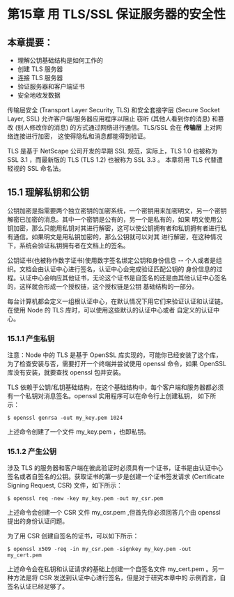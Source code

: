 # 第15章 用 TLS/SSL 保证服务器的安全性

## 本章提要：

* 理解公钥基础结构是如何工作的
* 创建 TLS 服务器
* 连接 TLS 服务器
* 验证服务器和客户端证书
* 安全地收发数据

传输层安全 (Transport Layer Security, TLS) 和安全套接字层 (Secure Socket Layer, SSL) 允许客户端/服务器应用程序以阻止
窃听 (其他人看到你的消息) 和篡改 (别人修改你的消息) 的方式通过网络进行通信。TLS/SSL 会在 **传输层** 上对网络连接进行加密，
这使得隐私和消息都能得到验证。

TLS 是基于  NetScape 公司开发的早期 SSL 规范，实际上，TLS 1.0 也被称为 SSL 3.1 ，而最新版的 TLS (TLS 1.2) 也被称为 SSL 3.3 。
本章将用 TLS 代替遭轻视的 SSL 命名法。

## 15.1 理解私钥和公钥

公钥加密是指需要两个独立密钥的加密系统，一个密钥用来加密明文，另一个密钥解密已加密的消息。其中一个密钥是公有的，另一个是私有的，如果
明文使用公钥加密，那么只能用私钥对其进行解密，这可以使公钥拥有者和私钥拥有者进行私有通信。如果明文是用私钥加密的，那么公钥就可以对其
进行解密，在这种情况下，系统会验证私钥拥有者在文档上的签名。

公钥证书\(也被称作数字证书\)使用数字签名绑定公钥和身份信息 -- 个人或者是组织。文档会由认证中心进行签名，认证中心会完成验证匹配公钥的
身份信息的过程。认证中心会响应其他证书，无论这个证书是自签名的还是由其他认证中心签名的，这样就会形成一个授权链，这个授权链是公钥
基础结构的一部分。

每台计算机都会定义一组根认证中心，在默认情况下用它们来验证认证和认证链。在使用 Node 的 TLS 库时，可以使用这些默认的认证中心或者
自定义的认证中心。

### 15.1.1 产生私钥

注意：Node 中的 TLS 是基于 OpenSSL 库实现的，可能你已经安装了这个库，为了检查安装与否，需要打开一个终端并尝试使用 openssl 命令，如果
OpenSSL 库没有安装，就要查找 openssl 包并安装。

TLS 依赖于公钥/私钥基础结构，在这个基础结构中，每个客户端和服务器都必须有一个私钥对消息签名。openssl 实用程序可以在命令行上创建私钥，
如下所示：

    $ openssl genrsa -out my_key.pem 1024

上述命令创建了一个文件 my_key.pem ，也即私钥。

### 15.1.2 产生公钥

涉及 TLS 的服务器和客户端在彼此验证时必须具有一个证书，证书是由认证中心签名或者自签名的公钥。获取证书的第一步是创建一个证书签发请求
(Certificate Signing Request, CSR) 文件，如下所示：

    $ openssl req -new -key my_key.pem -out my_csr.pem

上述命令会创建一个 CSR 文件 my_csr.pem ,但首先你必须回答几个由 openssl 提出的身份认证问题。

为了用 CSR 创建自签名的证书，可以如下所示：

    $ openssl x509 -req -in my_csr.pem -signkey my_key.pem -out my_cert.pem

上述命令会在私钥和认证请求的基础上创建一个自签名文件 my_cert.pem 。另一种方法是将 CSR 发送到认证中心进行签名，但是对于研究本章中的
示例而言，自签名认证已经足够了。

